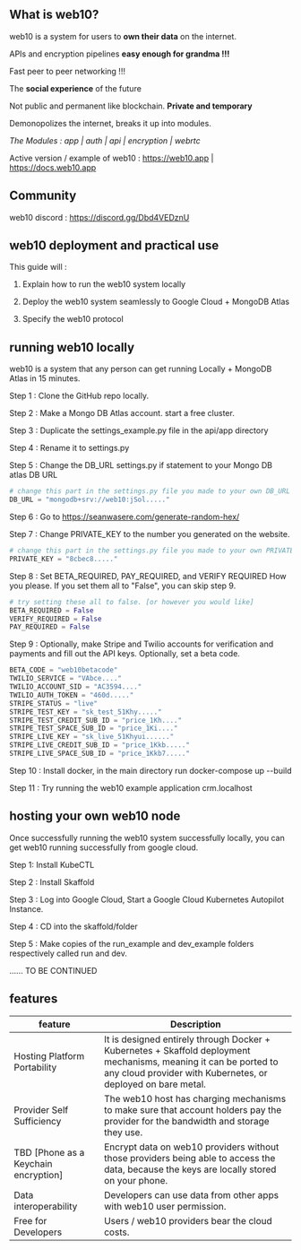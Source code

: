 ## What is web10?



web10 is a system for users to **own their data** on the internet. 

APIs and encryption pipelines **easy enough for grandma !!!**

Fast peer to peer networking !!!

The **social experience** of the future

Not public and permanent like blockchain. **Private and temporary**

Demonopolizes the internet, breaks it up into modules.

*The Modules : app | auth | api | encryption | webrtc*

Active version / example of web10 : https://web10.app | https://docs.web10.app



## Community

web10 discord : https://discord.gg/Dbd4VEDznU



## web10 deployment and practical use

This guide will : 

1. Explain how to run the web10 system locally

2. Deploy the web10 system seamlessly to Google Cloud + MongoDB Atlas

3. Specify the web10 protocol

   

## running web10 locally

web10 is a system that any person can get running Locally + MongoDB Atlas in 15 minutes. 

Step 1 : Clone the GitHub repo locally.

Step 2 : Make a Mongo DB Atlas account. start a free cluster.

Step 3 : Duplicate the settings_example.py file in the api/app directory

Step 4 :  Rename it to settings.py

Step 5 : Change the DB_URL settings.py if statement to your Mongo DB atlas DB URL

```python
# change this part in the settings.py file you made to your own DB_URL
DB_URL = "mongodb+srv://web10:jSol....."
```

Step 6 : Go to https://seanwasere.com/generate-random-hex/

Step 7 : Change PRIVATE_KEY to the number you generated on the website.

```python
# change this part in the settings.py file you made to your own PRIVATE_KEY
PRIVATE_KEY = "8cbec8....."
```

Step 8 : Set BETA_REQUIRED, PAY_REQUIRED, and VERIFY REQUIRED How you please. If you set them all to "False", you can skip step 9.

```python
# try setting these all to false. [or however you would like]
BETA_REQUIRED = False
VERIFY_REQUIRED = False
PAY_REQUIRED = False
```

Step 9 : Optionally, make Stripe and Twilio accounts for verification and payments and fill out the API keys. Optionally, set a beta code.

```python
BETA_CODE = "web10betacode"
TWILIO_SERVICE = "VAbce...."
TWILIO_ACCOUNT_SID = "AC3594...."
TWILIO_AUTH_TOKEN = "460d....."
STRIPE_STATUS = "live"
STRIPE_TEST_KEY = "sk_test_51Khy....."
STRIPE_TEST_CREDIT_SUB_ID = "price_1Kh...."
STRIPE_TEST_SPACE_SUB_ID = "price_1Ki...."
STRIPE_LIVE_KEY = "sk_live_51Khyui......"
STRIPE_LIVE_CREDIT_SUB_ID = "price_1Kkb....."
STRIPE_LIVE_SPACE_SUB_ID = "price_1Kkb7....."  
```

Step 10 : Install docker, in the main directory run docker-compose up --build

Step 11 : Try running the web10 example application crm.localhost



## hosting your own web10 node

Once successfully running the web10 system successfully locally, you can get web10 running successfully from google cloud.

Step 1: Install KubeCTL

Step 2 : Install Skaffold

Step 3 : Log into Google Cloud, Start a Google Cloud Kubernetes Autopilot Instance.

Step 4 : CD into the skaffold/folder

Step 5 : Make copies of the run_example and dev_example folders respectively called run and dev.

...... TO BE CONTINUED 

## features

| feature                              | Description                                                  |
| ------------------------------------ | ------------------------------------------------------------ |
| Hosting Platform Portability         | It is designed entirely through Docker + Kubernetes + Skaffold deployment mechanisms, meaning it can be ported to any cloud provider with Kubernetes, or deployed on bare metal. |
| Provider Self Sufficiency            | The web10 host has charging mechanisms to make sure that account holders pay the provider for the bandwidth and storage they use. |
| TBD [Phone as a Keychain encryption] | Encrypt data on web10 providers without those providers being able to access the data, because the keys are locally stored on your phone. |
| Data interoperability                | Developers can use data from other apps with web10 user permission. |
| Free for Developers                  | Users / web10 providers bear the cloud costs.                |
